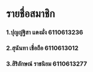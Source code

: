 # รายชื่อสมาชิก
### 1.ปุญญ์ฐิสา แตงมั่ง 6110613236
### 2.สุนันทา เชื่อถือ 6110613012
### 3.สิริลักษณ์ ราชนิยม 6110613277
